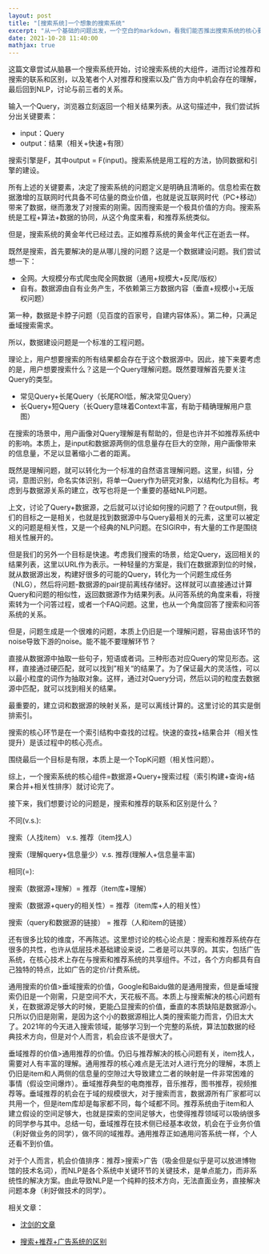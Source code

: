 ```yaml
---
layout: post
title: "[搜索系统]一个想象的搜索系统"
excerpt: "从一个基础的问题出发，一个空白的markdown，看我们能否推出搜索系统的核心要素？"
date: 2021-10-28 11:40:00
mathjax: true
---
```


这篇文章尝试从脑暴一个搜索系统开始，讨论搜索系统的大组件，进而讨论推荐和搜索的联系和区别，以及笔者个人对推荐和搜索以及广告方向中机会存在的理解，最后回到NLP，讨论与前三者的关系。


输入一个Query，浏览器立刻返回一个相关结果列表。从这句描述中，我们尝试拆分出关键要素：
 
 + input：Query
 + output：结果（相关+快速+有限）
 
搜索引擎是F，其中output = F(input)。搜索系统是用工程的方法，协同数据和引擎的建设。

所有上述的关键要素，决定了搜索系统的问题定义是明确且清晰的。信息检索在数据激增的互联网时代具备不可估量的商业价值，也就是说互联网时代（PC+移动）带来了数据，继而激发了对搜索的刚需。因而搜索是一个极具价值的方向。搜索系统是工程+算法+数据的协同，从这个角度来看，和推荐系统类似。

但是，搜索系统的黄金年代已经过去。正如推荐系统的黄金年代正在逝去一样。

既然是搜索，首先要解决的是从哪儿搜的问题？这是一个数据建设问题。我们尝试想一下：

+ 全网。大规模分布式爬虫爬全网数据（通用+规模大+反爬/版权）
+ 自有。数据源由自有业务产生，不依赖第三方数据内容（垂直+规模小+无版权问题）

第一种，数据是卡脖子问题（见百度的百家号，自建内容体系）。第二种，只满足垂域搜索需求。

所以，数据建设问题是一个标准的工程问题。

理论上，用户想要搜索的所有结果都会存在于这个数据源中。因此，接下来要考虑的是，用户想要搜索什么？这是一个Query理解问题。既然要理解首先要关注Query的类型。

+ 常见Query+长尾Query（长尾ROI低，解决常见Query）
+ 长Query+短Query（长Query意味着Context丰富，有助于精确理解用户意图）

在搜索的场景中，用户画像对Query理解是有帮助的，但是也许并不如推荐系统中的影响。本质上，是input和数据源两侧的信息量存在巨大的空隙，用户画像带来的信息量，不足以显著缩小二者的距离。

既然是理解问题，就可以转化为一个标准的自然语言理解问题。这里，纠错，分词，意图识别，命名实体识别，将单一Query作为研究对象，以结构化为目标。考虑到与数据源关系的建立，改写也将是一个重要的基础NLP问题。

上文，讨论了Query+数据源，之后就可以讨论如何搜的问题了？在output侧，我们的目标之一是相关，也就是找到数据源中与Query最相关的元素，这里可以被定义的问题是相关性，又是一个经典的NLP问题。在SIGIR中，有大量的工作是围绕相关性展开的。

但是我们的另外一个目标是快速。考虑我们搜索的场景，给定Query，返回相关的结果列表，这里以URL作为表示。一种轻量的方案是，我们在数据源到位的时候，就从数据源出发，构建好很多的可能的Query，转化为一个问题生成任务（NLG），然后将问题-数据源的pair提前离线存储好。这样就可以直接通过计算Query和问题的相似性，返回数据源作为结果列表。从问答系统的角度来看，将搜索转为一个问答过程，或者一个FAQ问题。这里，也从一个角度回答了搜索和问答系统的关系。

但是，问题生成是一个很难的问题，本质上仍旧是一个理解问题，容易由该环节的noise导致下游的noise。能不能不要理解环节？

直接从数据源中抽取一些句子，短语或者词。三种形态对应Query的常见形态。这样，直接通过硬匹配，就可以找到”相关“的结果了。为了保证最大的灵活性，可以以最小粒度的词作为抽取对象。这样，通过对Query分词，然后以词的粒度去数据源中匹配，就可以找到相关的结果。

最重要的，建立词和数据源的映射关系，是可以离线计算的。这里讨论的其实是倒排索引。

搜索的核心环节是在一个索引结构中查找的过程。快速的查找+结果合并（相关性提升）是该过程中的核心亮点。

围绕最后一个目标是有限，本质上是一个TopK问题（相关性问题）。

综上，一个搜索系统的核心组件=数据源+Query+搜索过程（索引构建+查询+结果合并+相关性排序）就讨论完了。

接下来，我们想要讨论的问题是，搜索和推荐的联系和区别是什么？

不同(v.s.):

搜索（人找item） v.s. 推荐（item找人）

搜索（理解query+信息量少）v.s. 推荐(理解人+信息量丰富)

相同(=):

搜索（数据源+理解）= 推荐（item库+理解）

搜索（数据源+query的相关性）= 推荐（item库+人的相关性）

搜索（query和数据源的链接） = 推荐（人和item的链接）

还有很多比较的维度，不再陈述。这里想讨论的核心论点是：搜索和推荐系统存在很多的共性，也许从低层技术基础建设来说，二者是可以共享的。其实，包括广告系统，在核心技术上存在与搜索和推荐系统的共享组件。不过，各个方向都具有自己独特的特点，比如广告的定价/计费系统。

通用搜索的价值>垂域搜索的价值，Google和Baidu做的是通用搜索，但是垂域搜索仍旧是一个刚需，只是空间不大，天花板不高。本质上与搜索解决的核心问题有关，在数据源足够大的时候，更能凸显搜索的价值，垂直的本质缺陷是数据源小。只所以仍旧是刚需，是因为这个小的数据源相比人类的搜索能力而言，仍旧太大了。2021年的今天进入搜索领域，能够学习到一个完整的系统，算法加数据的经典技术方向，但是对个人而言，机会应该不是很大了。

垂域推荐的价值>通用推荐的价值。仍旧与推荐解决的核心问题有关，item找人，需要对人有丰富的理解。通用推荐的核心难点是无法对人进行充分的理解，本质上仍旧是item和人两侧的信息量的空隙过大导致建立二者的映射是一件非常困难的事情（假设空间爆炸）。垂域推荐典型的电商推荐，音乐推荐，图书推荐，视频推荐等。垂域推荐的机会在于域的规模很大，对于搜索而言，数据源所有厂家都可以共用一个，但是item库却是每家都不同，每个域都不同。推荐系统由于item和人建立假设的空间足够大，也就是探索的空间足够大，也使得推荐领域可以吸纳很多的同学参与其中。总结一句，垂域推荐在技术侧已经基本收敛，机会在于业务价值（利好做业务的同学），做不同的域推荐。通用推荐正如通用问答系统一样，个人还看不到价值。

对于个人而言，机会价值排序：推荐>搜索>广告（吸金但是似乎是可以放进博物馆的技术名词），而NLP是各个系统中关键环节的关键技术，是单点能力，而非系统性的解决方案。由此导致NLP是一个纯粹的技术方向，无法直面业务，直接解决问题本身（利好做技术的同学）。

相关文章：

+ [沈剑的文章](https://cloud.tencent.com/developer/article/1048646)

+ [搜索+推荐+广告系统的区别](https://mp.weixin.qq.com/s/bdWPZCcGKlMSstmxlaTQ4g)